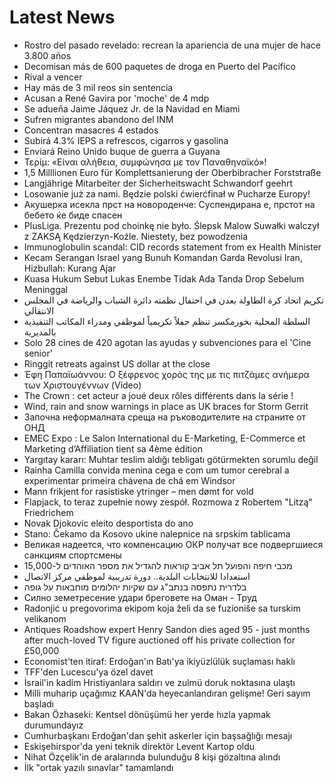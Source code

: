 # Latest News
-  Rostro del pasado revelado: recrean la apariencia de una mujer de hace 3.800 años
-  Decomisan más de 600 paquetes de droga en Puerto del Pacífico
-  Rival a vencer
-  Hay más de 3 mil reos sin sentencia
-  Acusan a René Gavira por 'moche' de 4 mdp
-  Se adueña Jaime Jáquez Jr. de la Navidad en Miami
-  Sufren migrantes abandono del INM
-  Concentran masacres 4 estados
-  Subirá 4.3% IEPS a refrescos, cigarros y gasolina
-  Enviará Reino Unido buque de guerra a Guyana
-  Τερίμ: «Είναι αλήθεια, συμφώνησα με τον Παναθηναϊκό»!
-  1,5 Milllionen Euro für Komplettsanierung der Oberbibracher Forststraße
-  Langjährige Mitarbeiter der Sicherheitswacht Schwandorf geehrt
-  Losowanie już za nami. Będzie polski ćwierćfinał w Pucharze Europy!
-  Акушерка исекла прст на новороденче: Суспендирана е, прстот на бебето ќе биде спасен
-  PlusLiga. Prezentu pod choinkę nie było. Ślepsk Malow Suwałki walczył z ZAKSĄ Kędzierzyn-Koźle. Niestety, bez powodzenia
-  Immunoglobulin scandal: CID records statement from ex Health Minister
-  Kecam Serangan Israel yang Bunuh Komandan Garda Revolusi Iran, Hizbullah: Kurang Ajar
-  Kuasa Hukum Sebut Lukas Enembe Tidak Ada Tanda Drop Sebelum Meninggal
-  تكريم اتحاد كرة الطاولة بعدن في احتفال نظمته دائرة الشباب والرياضة في المجلس الانتقالي
-  السلطة المحلية بخورمكسر تنظم حفلاً تكريمياً لموظفي ومدراء المكاتب التنفيذية بالمديرية
-  Solo 28 cines de 420 agotan las ayudas y subvenciones para el 'Cine senior'
-  Ringgit retreats against US dollar at the close
-  Έφη Παπαϊωάννου: Ο ξέφρενος χορός της με τις πιτζάμες ανήμερα των Χριστουγέννων (Video)
-  The Crown : cet acteur a joué deux rôles différents dans la série !
-  Wind, rain and snow warnings in place as UK braces for Storm Gerrit
-  Започна неформалната среща на ръководителите на страните от ОНД
-  EMEC Expo : Le Salon International du E-Marketing, E-Commerce et Marketing d’Affiliation tient sa 4ème édition
-  Yargıtay kararı: Muhtar teslim aldığı tebligatı götürmekten sorumlu değil
-  Rainha Camilla convida menina cega e com um tumor cerebral a experimentar primeira chávena de chá em Windsor
-  Mann frikjent for rasistiske ytringer – men dømt for vold
-  Flapjack, to teraz zupełnie nowy zespół. Rozmowa z Robertem "Litzą" Friedrichem
-  Novak Djokovic eleito desportista do ano
-  Stano: Čekamo da Kosovo ukine nalepnice na srpskim tablicama
-  Великая надеется, что компенсацию ОКР получат все подвергшиеся санкциям спортсмены
-  מכבי חיפה והפועל תל אביב קוראות להגדיל את מספר האוהדים ל-15,000
-  استعدادا للانتخابات البلدية.. دورة تدريبية لموظفي مركز الاتصال
-  בלדרית נתפסה בנתב"ג עם שקיות יהלומים מוחבאות על גופה
-  Силно земетресение удари бреговете на Оман - Труд
-  Radonjić u pregovorima ekipom koja želi da se fuzioniše sa turskim velikanom
-  Antiques Roadshow expert Henry Sandon dies aged 95 - just months after much-loved TV figure auctioned off his private collection for £50,000
-  Economist'ten itiraf: Erdoğan'ın Batı'ya ikiyüzlülük suçlaması haklı
-  TFF'den Lucescu'ya özel davet
-  İsrail'in kadim Hristiyanlara saldırı ve zulmü doruk noktasına ulaştı
-  Milli muharip uçağımız KAAN'da heyecanlandıran gelişme! Geri sayım başladı
-  Bakan Özhaseki: Kentsel dönüşümü her yerde hızla yapmak durumundayız
-  Cumhurbaşkanı Erdoğan'dan şehit askerler için başsağlığı mesajı
-  Eskişehirspor'da yeni teknik direktör Levent Kartop oldu
-  Nihat Özçelik'in de aralarında bulunduğu 8 kişi gözaltına alındı
-  İlk "ortak yazılı sınavlar" tamamlandı
